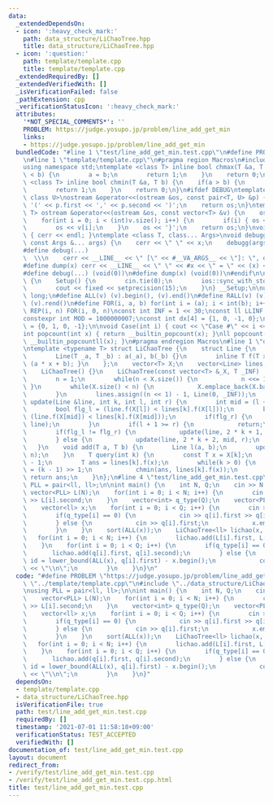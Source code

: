 ```yaml
---
data:
  _extendedDependsOn:
  - icon: ':heavy_check_mark:'
    path: data_structure/LiChaoTree.hpp
    title: data_structure/LiChaoTree.hpp
  - icon: ':question:'
    path: template/template.cpp
    title: template/template.cpp
  _extendedRequiredBy: []
  _extendedVerifiedWith: []
  _isVerificationFailed: false
  _pathExtension: cpp
  _verificationStatusIcon: ':heavy_check_mark:'
  attributes:
    '*NOT_SPECIAL_COMMENTS*': ''
    PROBLEM: https://judge.yosupo.jp/problem/line_add_get_min
    links:
    - https://judge.yosupo.jp/problem/line_add_get_min
  bundledCode: "#line 1 \"test/line_add_get_min.test.cpp\"\n#define PROBLEM \"https://judge.yosupo.jp/problem/line_add_get_min\"\
    \n#line 1 \"template/template.cpp\"\n#pragma region Macros\n#include <bits/stdc++.h>\n\
    using namespace std;\ntemplate <class T> inline bool chmax(T &a, T b) {\n    if(a\
    \ < b) {\n        a = b;\n        return 1;\n    }\n    return 0;\n}\ntemplate\
    \ <class T> inline bool chmin(T &a, T b) {\n    if(a > b) {\n        a = b;\n\
    \        return 1;\n    }\n    return 0;\n}\n#ifdef DEBUG\ntemplate <class T,\
    \ class U>\nostream &operator<<(ostream &os, const pair<T, U> &p) {\n    os <<\
    \ '(' << p.first << ',' << p.second << ')';\n    return os;\n}\ntemplate <class\
    \ T> ostream &operator<<(ostream &os, const vector<T> &v) {\n    os << '{';\n\
    \    for(int i = 0; i < (int)v.size(); i++) {\n        if(i) { os << ','; }\n\
    \        os << v[i];\n    }\n    os << '}';\n    return os;\n}\nvoid debugg()\
    \ { cerr << endl; }\ntemplate <class T, class... Args>\nvoid debugg(const T &x,\
    \ const Args &... args) {\n    cerr << \" \" << x;\n    debugg(args...);\n}\n\
    #define debug(...)                                                           \
    \  \\\n    cerr << __LINE__ << \" [\" << #__VA_ARGS__ << \"]: \", debugg(__VA_ARGS__)\n\
    #define dump(x) cerr << __LINE__ << \" \" << #x << \" = \" << (x) << endl\n#else\n\
    #define debug(...) (void(0))\n#define dump(x) (void(0))\n#endif\n\nstruct Setup\
    \ {\n    Setup() {\n        cin.tie(0);\n        ios::sync_with_stdio(false);\n\
    \        cout << fixed << setprecision(15);\n    }\n} __Setup;\n\nusing ll = long\
    \ long;\n#define ALL(v) (v).begin(), (v).end()\n#define RALL(v) (v).rbegin(),\
    \ (v).rend()\n#define FOR(i, a, b) for(int i = (a); i < int(b); i++)\n#define\
    \ REP(i, n) FOR(i, 0, n)\nconst int INF = 1 << 30;\nconst ll LLINF = 1LL << 60;\n\
    constexpr int MOD = 1000000007;\nconst int dx[4] = {1, 0, -1, 0};\nconst int dy[4]\
    \ = {0, 1, 0, -1};\n\nvoid Case(int i) { cout << \"Case #\" << i << \": \"; }\n\
    int popcount(int x) { return __builtin_popcount(x); }\nll popcount(ll x) { return\
    \ __builtin_popcountll(x); }\n#pragma endregion Macros\n#line 1 \"data_structure/LiChaoTree.hpp\"\
    \ntemplate <typename T> struct LiChaoTree {\n    struct Line {\n        T a, b;\n\
    \        Line(T _a, T _b) : a(_a), b(_b) {}\n        inline T f(T x) const { return\
    \ (a * x + b); }\n    };\n    vector<T> X;\n    vector<Line> lines;\n    int n;\n\
    \    LiChaoTree() {}\n    LiChaoTree(const vector<T> &_X, T _INF) : X(_X) {\n\
    \        n = 1;\n        while(n < X.size()) {\n            n <<= 1;\n       \
    \ }\n        while(X.size() < n) {\n            X.emplace_back(X.back() + 1);\n\
    \        }\n        lines.assign((n << 1) - 1, Line(0, _INF));\n    }\n    void\
    \ update(Line &line, int k, int l, int r) {\n        int mid = (l + r) >> 1;\n\
    \        bool flg_l = (line.f(X[l]) < lines[k].f(X[l]));\n        bool flg_r =\
    \ (line.f(X[mid]) < lines[k].f(X[mid]));\n        if(flg_r) {\n            swap(lines[k],\
    \ line);\n        }\n        if(l + 1 >= r) {\n            return;\n        }\n\
    \        if(flg_l != flg_r) {\n            update(line, 2 * k + 1, l, mid);\n\
    \        } else {\n            update(line, 2 * k + 2, mid, r);\n        }\n \
    \   }\n    void add(T a, T b) {\n        Line l(a, b);\n        update(l, 0, 0,\
    \ n);\n    }\n    T query(int k) {\n        const T x = X[k];\n        k += n\
    \ - 1;\n        T ans = lines[k].f(x);\n        while(k > 0) {\n            k\
    \ = (k - 1) >> 1;\n            chmin(ans, lines[k].f(x));\n        }\n       \
    \ return ans;\n    }\n};\n#line 4 \"test/line_add_get_min.test.cpp\"\n\nusing\
    \ PLL = pair<ll, ll>;\n\nint main() {\n    int N, Q;\n    cin >> N >> Q;\n   \
    \ vector<PLL> L(N);\n    for(int i = 0; i < N; i++) {\n        cin >> L[i].first\
    \ >> L[i].second;\n    }\n    vector<int> q_type(Q);\n    vector<PLL> q(Q);\n\
    \    vector<ll> x;\n    for(int i = 0; i < Q; i++) {\n        cin >> q_type[i];\n\
    \        if(q_type[i] == 0) {\n            cin >> q[i].first >> q[i].second;\n\
    \        } else {\n            cin >> q[i].first;\n            x.emplace_back(q[i].first);\n\
    \        }\n    }\n    sort(ALL(x));\n    LiChaoTree<ll> lichao(x, LLINF);\n \
    \   for(int i = 0; i < N; i++) {\n        lichao.add(L[i].first, L[i].second);\n\
    \    }\n    for(int i = 0; i < Q; i++) {\n        if(q_type[i] == 0) {\n     \
    \       lichao.add(q[i].first, q[i].second);\n        } else {\n            int\
    \ id = lower_bound(ALL(x), q[i].first) - x.begin();\n            cout << lichao.query(id)\
    \ << \"\\n\";\n        }\n    }\n}\n"
  code: "#define PROBLEM \"https://judge.yosupo.jp/problem/line_add_get_min\"\n#include\
    \ \"../template/template.cpp\"\n#include \"../data_structure/LiChaoTree.hpp\"\n\
    \nusing PLL = pair<ll, ll>;\n\nint main() {\n    int N, Q;\n    cin >> N >> Q;\n\
    \    vector<PLL> L(N);\n    for(int i = 0; i < N; i++) {\n        cin >> L[i].first\
    \ >> L[i].second;\n    }\n    vector<int> q_type(Q);\n    vector<PLL> q(Q);\n\
    \    vector<ll> x;\n    for(int i = 0; i < Q; i++) {\n        cin >> q_type[i];\n\
    \        if(q_type[i] == 0) {\n            cin >> q[i].first >> q[i].second;\n\
    \        } else {\n            cin >> q[i].first;\n            x.emplace_back(q[i].first);\n\
    \        }\n    }\n    sort(ALL(x));\n    LiChaoTree<ll> lichao(x, LLINF);\n \
    \   for(int i = 0; i < N; i++) {\n        lichao.add(L[i].first, L[i].second);\n\
    \    }\n    for(int i = 0; i < Q; i++) {\n        if(q_type[i] == 0) {\n     \
    \       lichao.add(q[i].first, q[i].second);\n        } else {\n            int\
    \ id = lower_bound(ALL(x), q[i].first) - x.begin();\n            cout << lichao.query(id)\
    \ << \"\\n\";\n        }\n    }\n}"
  dependsOn:
  - template/template.cpp
  - data_structure/LiChaoTree.hpp
  isVerificationFile: true
  path: test/line_add_get_min.test.cpp
  requiredBy: []
  timestamp: '2021-07-01 11:58:18+09:00'
  verificationStatus: TEST_ACCEPTED
  verifiedWith: []
documentation_of: test/line_add_get_min.test.cpp
layout: document
redirect_from:
- /verify/test/line_add_get_min.test.cpp
- /verify/test/line_add_get_min.test.cpp.html
title: test/line_add_get_min.test.cpp
---
```


